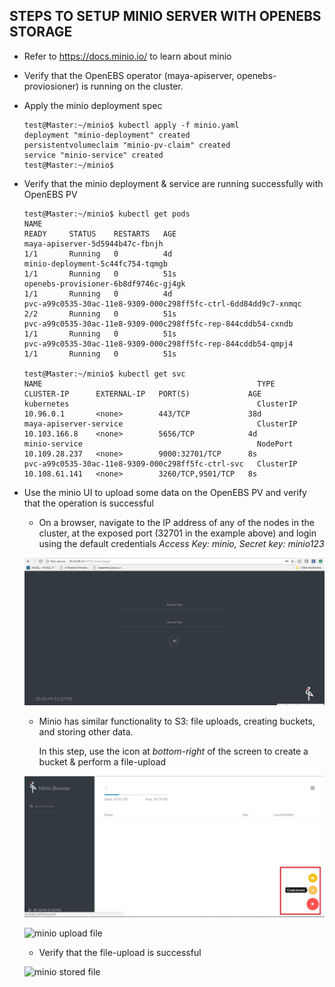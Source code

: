  ## STEPS TO SETUP MINIO SERVER WITH OPENEBS STORAGE

- Refer to https://docs.minio.io/ to learn about minio 

- Verify that the OpenEBS operator (maya-apiserver, openebs-proviosioner) is running on the 
  cluster. 

- Apply the minio deployment spec

  ```
  test@Master:~/minio$ kubectl apply -f minio.yaml
  deployment "minio-deployment" created
  persistentvolumeclaim "minio-pv-claim" created
  service "minio-service" created
  test@Master:~/minio$
  ```

- Verify that the minio deployment & service are running successfully with OpenEBS PV

  ```
  test@Master:~/minio$ kubectl get pods
  NAME                                                             READY     STATUS    RESTARTS   AGE
  maya-apiserver-5d5944b47c-fbnjh                                  1/1       Running   0          4d
  minio-deployment-5c44fc754-tqmgb                                 1/1       Running   0          51s
  openebs-provisioner-6b8df9746c-gj4gk                             1/1       Running   0          4d
  pvc-a99c0535-30ac-11e8-9309-000c298ff5fc-ctrl-6dd84dd9c7-xnmqc   2/2       Running   0          51s
  pvc-a99c0535-30ac-11e8-9309-000c298ff5fc-rep-844cddb54-cxndb     1/1       Running   0          51s
  pvc-a99c0535-30ac-11e8-9309-000c298ff5fc-rep-844cddb54-qmpj4     1/1       Running   0          51s

  test@Master:~/minio$ kubectl get svc
  NAME                                                TYPE        CLUSTER-IP      EXTERNAL-IP   PORT(S)             AGE
  kubernetes                                          ClusterIP   10.96.0.1       <none>        443/TCP             38d
  maya-apiserver-service                              ClusterIP   10.103.166.8    <none>        5656/TCP            4d
  minio-service                                       NodePort    10.109.28.237   <none>        9000:32701/TCP      8s
  pvc-a99c0535-30ac-11e8-9309-000c298ff5fc-ctrl-svc   ClusterIP   10.108.61.141   <none>        3260/TCP,9501/TCP   8s
  ```

- Use the minio UI to upload some data on the OpenEBS PV and verify that the operation is successful
  
  - On a browser, navigate to the IP address of any of the nodes in the cluster, at the exposed port 
  (32701 in the example above) and login using the default credentials *Access Key: minio, Secret key: minio123*

  ![minio login screen](images/minio-login-screen.jpg)

  - Minio has similar functionality to S3: file uploads, creating buckets, and storing other data. 

    In this step, use the icon at *bottom-right* of the screen to create a bucket & perform a file-upload 

  ![minio create bucket](images/minio-create-bucket.jpg)
  
  ![minio upload file](minio-upload-file.jpg)

  - Verify that the file-upload is successful 

  ![minio stored file](minio-stored-file.jpg)

  
   
  
